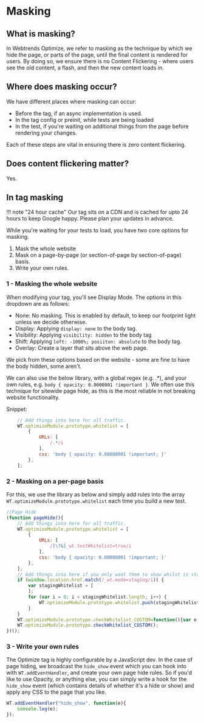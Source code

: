 # Masking

## What is masking?

In Webtrends Optimize, we refer to masking as the technique by which we hide the page, or parts of the page, until the final content is rendered for users. By doing so, we ensure there is no Content Flickering - where users see the old content, a flash, and then the new content loads in. 

## Where does masking occur?

We have different places where masking can occur:

- Before the tag, if an async implementation is used.
- In the tag config or preinit, while tests are being loaded
- In the test, if you're waiting on additional things from the page before rendering your changes. 

Each of these steps are vital in ensuring there is zero content flickering.

## Does content flickering matter?

Yes. 

## In tag masking

!!! note "24 hour cache"
    Our tag sits on a CDN and is cached for upto 24 hours to keep Google happy. Please plan your updates in advance. 

While you're waiting for your tests to load, you have two core options for masking.

1. Mask the whole website
2. Mask on a page-by-page (or section-of-page by section-of-page) basis.
3. Write your own rules.

### 1 - Masking the whole website

When modifying your tag, you'll see Display Mode. The options in this dropdown are as follows:

- None: No masking. This is enabled by default, to keep our footprint light unless we decide otherwise.
- Display: Applying `display: none` to the body tag. 
- Visibility: Applying `visibility: hidden` to the body tag
- Shift: Applying `left: -1000%; posiiton: absolute` to the body tag.
- Overlay: Create a layer that sits above the web page.

We pick from these options based on the website - some are fine to have the body hidden, some aren't. 

We can also use the below library, with a global regex (e.g. .*), and your own rules, e.g. `body { opacity: 0.0000001 !important }`. We often use this technique for sitewide page hide, as this is the most reliable in not breaking website functionality. 

Snippet:

``` javascript
    // Add things into here for all traffic.
    WT.optimizeModule.prototype.whitelist = [
        {
            URLs: [
                /.*/i
            ],
            css: 'body { opacity: 0.00000001 !important; }'
        },
    ];
```

### 2 - Masking on a per-page basis

For this, we use the library as below and simply add rules into the array `WT.optimizeModule.prototype.whitelist` each time you build a new test.

``` javascript
//Page Hide
(function pageHide(){
    // Add things into here for all traffic.
    WT.optimizeModule.prototype.whitelist = [
        {
            URLs: [
                /[\?&]_wt.testWhitelist=true/i
            ],
            css: 'body { opacity: 0.00000001 !important; }'
        },
    ];
    // Add things into here if you only want them to show whilst in staging mode.
    if (window.location.href.match(/_wt.mode=staging/i)) {
        var stagingWhitelist = [
        ];
        for (var i = 0; i < stagingWhitelist.length; i++) {
            WT.optimizeModule.prototype.whitelist.push(stagingWhitelist[i]);
        }
    }
    WT.optimizeModule.prototype.checkWhitelist_CUSTOM=function(){var e,t,o,n=function(e){var o=e||"";return{add:function(e){e.length&&(o+=e+"\n")},output:function(e){var t;if(o.length){if(e&&(t=document.getElementById(e)),t)return!1;(t=document.createElement("style")).setAttribute("type","text/css"),e&&(t.id=e),t.styleSheet?t.styleSheet.cssText=o:t.appendChild(document.createTextNode(o)),document.getElementsByTagName("head")[0].appendChild(t),o=""}},remove:function(e,t){if(!e)return!1;e=(t=t||window.document).getElementById(e);e&&"style"==e.nodeName.toLowerCase()&&e.parentNode.removeChild(e)}}},i=WT.optimizeModule.prototype.whitelist||[];try{for(var r="",a=!1,d=0,s=i.length;d<s;d++){var u,c=i[d],p=c;c.URLs&&c.css&&(p=c.URLs,u=c.css||""),!0===function(e){if(!e)return!1;!1==e instanceof Array&&(e=[e]);for(var t,o=0;t=e[o];o++)if(window.location.href.match(t))return!0;return!1}(p)&&(u&&(r+=u),WT.optimizeModule.prototype.wtConfigObj.s_pageTimeout=5e3,WT.optimizeModule.prototype.wtConfigObj.s_pageDisplayMode="custom",a=!0)}return""!==(WT.obfHide=r)&&(e=(e=r).match(/[\{\}]+/)?e:e+"{ opacity: 0.00001 !important; }",t=new n(e),o="wto-css-capi-"+Math.floor(1e3*Math.random()),WT.addEventHandler("hide_show",function(e){e.params&&(!1===e.params.display&&t.output(o),!0===e.params.display&&t.remove(o))}),setTimeout(function(){t.remove(o)},5100)),a}catch(e){}};
    WT.optimizeModule.prototype.checkWhitelist_CUSTOM();
})();
```

### 3 - Write your own rules

The Optimize tag is highly configurable by a JavaScript dev. In the case of page hiding, we broadcast the `hide_show` event which you can hook into with `WT.addEventHandler`, and create your own page hide rules. So if you'd like to use Opacity, or anything else, you can simply write a hook for the `hide_show` event (which contains details of whether it's a hide or show) and apply any CSS to the page that you like. 

``` javascript
WT.addEventHandler("hide_show", function(e){
    console.log(e);
});
```

